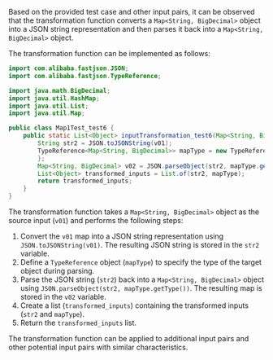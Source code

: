 Based on the provided test case and other input pairs, it can be observed that the transformation function converts a `Map<String, BigDecimal>` object into a JSON string representation and then parses it back into a `Map<String, BigDecimal>` object.

The transformation function can be implemented as follows:

```java
import com.alibaba.fastjson.JSON;
import com.alibaba.fastjson.TypeReference;

import java.math.BigDecimal;
import java.util.HashMap;
import java.util.List;
import java.util.Map;

public class Map1Test_test6 {
    public static List<Object> inputTransformation_test6(Map<String, BigDecimal> v01) {
        String str2 = JSON.toJSONString(v01);
        TypeReference<Map<String, BigDecimal>> mapType = new TypeReference<Map<String, BigDecimal>>() {
        };
        Map<String, BigDecimal> v02 = JSON.parseObject(str2, mapType.getType());
        List<Object> transformed_inputs = List.of(str2, mapType);
        return transformed_inputs;
    }
}
```

The transformation function takes a `Map<String, BigDecimal>` object as the source input (`v01`) and performs the following steps:

1. Convert the `v01` map into a JSON string representation using `JSON.toJSONString(v01)`. The resulting JSON string is stored in the `str2` variable.
2. Define a `TypeReference` object (`mapType`) to specify the type of the target object during parsing.
3. Parse the JSON string (`str2`) back into a `Map<String, BigDecimal>` object using `JSON.parseObject(str2, mapType.getType())`. The resulting map is stored in the `v02` variable.
4. Create a list (`transformed_inputs`) containing the transformed inputs (`str2` and `mapType`).
5. Return the `transformed_inputs` list.

The transformation function can be applied to additional input pairs and other potential input pairs with similar characteristics.